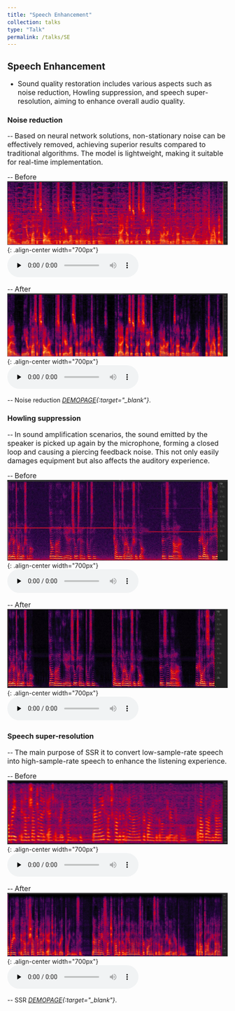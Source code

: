 ```yaml
---
title: "Speech Enhancement"
collection: talks
type: "Talk"
permalink: /talks/SE
---
```


## Speech Enhancement
- <font size=3> Sound quality restoration includes various aspects such as noise reduction, Howling suppression, and speech super-resolution, aiming to enhance overall audio quality.</font>  



###  Noise reduction
-- <font size=3> Based on neural network solutions, non-stationary noise can be effectively removed, achieving superior results compared to traditional algorithms. The model is lightweight, making it suitable for real-time implementation.</font>  
  
-- <font size=3> Before</font>  
![SE before](/images/nesebefore.png){: .align-center width="700px"}
​<audio id="audio" controls="" preload="none">
      <source id="wav" src="../files/nesebefore.wav">{: .align-center}
 

-- <font size=3> After</font>  
![SE after](/images/neseafter.png){: .align-center width="700px"}
​<audio id="audio" controls="" preload="none">
      <source id="wav" src="../files/neseafter.wav">{: .align-center}

-- Noise reduction *[DEMOPAGE](https://wanliangdaxia.github.io/){:target="_blank"}*.

###  Howling suppression

-- <font size=3> In sound amplification scenarios, the sound emitted by the speaker is picked up again by the microphone, forming a closed loop and causing a piercing feedback noise. This not only easily damages equipment but also affects the auditory experience.</font>  

-- <font size=3> Before</font>  
![Howling before](/images/howlbefore.JPG){: .align-center width="700px"}
​<audio id="audio" controls="" preload="none">
      <source id="wav" src="../files/howl-noisy.wav">{: .align-center}
 

-- <font size=3> After</font>  
![Howling after](/images/howlafter.JPG){: .align-center width="700px"}
​<audio id="audio" controls="" preload="none">
      <source id="wav" src="../files/howl-enhance.wav">{: .align-center}

 
###  Speech super-resolution 

-- <font size=3> The main purpose of SSR it to convert low-sample-rate speech into high-sample-rate speech to enhance the listening experience. </font>  

-- <font size=3> Before</font>  
![super before](/images/superbefore.png){: .align-center width="700px"}
​<audio id="audio" controls="" preload="none">
      <source id="wav" src="../files/superbefore.wav">{: .align-center}
 

-- <font size=3> After</font>  
![super after](/images/superafter.png){: .align-center width="700px"}
​<audio id="audio" controls="" preload="none">
      <source id="wav" src="../files/superafter.wav">{: .align-center}

-- SSR *[DEMOPAGE](https://sdnetdemo.github.io/){:target="_blank"}*.
